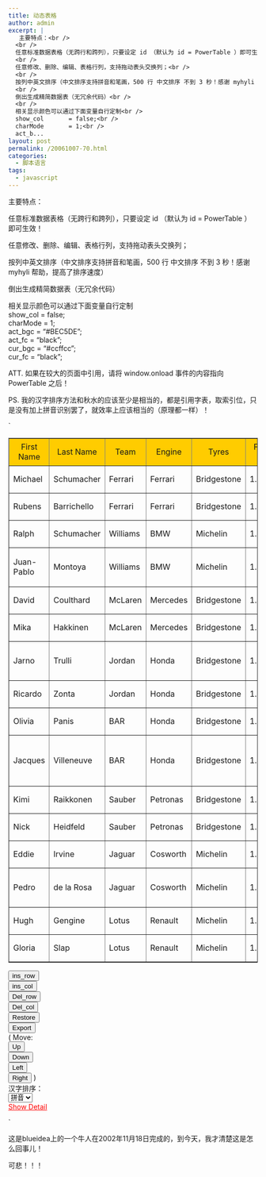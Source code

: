 ```yaml
---
title: 动态表格
author: admin
excerpt: |
   主要特点：<br />
  <br />
  任意标准数据表格（无跨行和跨列），只要设定 id （默认为 id = PowerTable ）即可生效！<br />
  <br />
  任意修改、删除、编辑、表格行列，支持拖动表头交换列；<br />
  <br />
  按列中英文排序（中文排序支持拼音和笔画，500 行 中文排序 不到 3 秒！感谢 myhyli 帮助，提高了排序速度）<br />
  <br />
  倒出生成精简数据表（无冗余代码）<br />
  <br />
  相关显示颜色可以通过下面变量自行定制<br />
  show_col       = false;<br />
  charMode       = 1;<br />
  act_b...
layout: post
permalink: /20061007-70.html
categories:
  - 脚本语言
tags:
  - javascript
---
```

主要特点：

任意标准数据表格（无跨行和跨列），只要设定 id （默认为 id = PowerTable ）即可生效！

任意修改、删除、编辑、表格行列，支持拖动表头交换列；

按列中英文排序（中文排序支持拼音和笔画，500 行 中文排序 不到 3 秒！感谢 myhyli 帮助，提高了排序速度）

倒出生成精简数据表（无冗余代码）

相关显示颜色可以通过下面变量自行定制  
show_col = false;  
charMode = 1;  
act_bgc = &#8220;#BEC5DE&#8221;;  
act_fc = &#8220;black&#8221;;  
cur_bgc = &#8220;#ccffcc&#8221;;  
cur_fc = &#8220;black&#8221;;

ATT. 如果在较大的页面中引用，请将 window.onload 事件的内容指向 PowerTable 之后！

PS. 我的汉字排序方法和秋水的应该至少是相当的，都是引用字表，取索引位，只是没有加上拼音识别罢了，就效率上应该相当的（原理都一样）！

`<!--<br />
All Files Design &#038; Write by Windy_sk, you can use it freely but ...<br />
YOU MUST KEEP THIS ITEM !<br />
Email: seasonx@163.net<br />
--><br />
<meta http-equiv="Content-Type" content="text/html; charset=gb2312"></p>

<p>
</p>
<table width=100% border=1 cellSpacing=0 cellPadding=2 id="PowerTable"></p>
<tr align=middle bgColor=#ffcc00></p>
<td>First Name</td>
<p></p>
<td>Last Name</td>
<p></p>
<td>Team</td>
<p></p>
<td>Engine</td>
<p></p>
<td>Tyres</td>
<p></p>
<td>Fastest Lap</td>
<p></p>
<td>国家</td>
</tr>
<p></p>
<tr></p>
<td>Michael</td>
<p></p>
<td>Schumacher</td>
<p></p>
<td>Ferrari</td>
<p></p>
<td>Ferrari</td>
<p></p>
<td>Bridgestone</td>
<p></p>
<td>1.15.872</td>
<p></p>
<td>德国</td>
</tr>
<p></p>
<tr></p>
<td>Rubens</td>
<p></p>
<td>Barrichello</td>
<p></p>
<td>Ferrari</td>
<p></p>
<td>Ferrari</td>
<p></p>
<td>Bridgestone</td>
<p></p>
<td>1.16.760</td>
<p></p>
<td>法国</td>
</tr>
<p></p>
<tr></p>
<td>Ralph</td>
<p></p>
<td>Schumacher</td>
<p></p>
<td>Williams</td>
<p></p>
<td>BMW</td>
<p></p>
<td>Michelin</td>
<p></p>
<td>1.16.297</td>
<p></p>
<td>美国</td>
</tr>
<p></p>
<tr></p>
<td>Juan-Pablo</td>
<p></p>
<td>Montoya</td>
<p></p>
<td>Williams</td>
<p></p>
<td>BMW</td>
<p></p>
<td>Michelin</td>
<p></p>
<td>1.17.123</td>
<p></p>
<td>柬埔寨</td>
</tr>
<p></p>
<tr></p>
<td>David</td>
<p></p>
<td>Coulthard</td>
<p></p>
<td>McLaren</td>
<p></p>
<td>Mercedes</td>
<p></p>
<td>Bridgestone</td>
<p></p>
<td>1.16.423</td>
<p></p>
<td>泰国</td>
</tr>
<p></p>
<tr></p>
<td>Mika</td>
<p></p>
<td>Hakkinen</td>
<p></p>
<td>McLaren</td>
<p></p>
<td>Mercedes</td>
<p></p>
<td>Bridgestone</td>
<p></p>
<td>1.16.979</td>
<p></p>
<td>越南</td>
</tr>
<p></p>
<tr></p>
<td>Jarno</td>
<p></p>
<td>Trulli</td>
<p></p>
<td>Jordan</td>
<p></p>
<td>Honda</td>
<p></p>
<td>Bridgestone</td>
<p></p>
<td>1.16.459</td>
<p></p>
<td>菲律宾</td>
</tr>
<p></p>
<tr></p>
<td>Ricardo</td>
<p></p>
<td>Zonta</td>
<p></p>
<td>Jordan</td>
<p></p>
<td>Honda</td>
<p></p>
<td>Bridgestone</td>
<p></p>
<td>1.17.328</td>
<p></p>
<td>英国</td>
</tr>
<p></p>
<tr></p>
<td>Olivia</td>
<p></p>
<td>Panis</td>
<p></p>
<td>BAR</td>
<p></p>
<td>Honda</td>
<p></p>
<td>Bridgestone</td>
<p></p>
<td>1.16.771</td>
<p></p>
<td>蒙古</td>
</tr>
<p></p>
<tr></p>
<td>Jacques</td>
<p></p>
<td>Villeneuve</td>
<p></p>
<td>BAR</td>
<p></p>
<td>Honda</td>
<p></p>
<td>Bridgestone</td>
<p></p>
<td>1.17.035</td>
<p></p>
<td>马来西亚</td>
</tr>
<p></p>
<tr></p>
<td>Kimi</td>
<p></p>
<td>Raikkonen</td>
<p></p>
<td>Sauber</td>
<p></p>
<td>Petronas</td>
<p></p>
<td>Bridgestone</td>
<p></p>
<td>1.16.875</td>
<p></p>
<td>缅甸</td>
</tr>
<p></p>
<tr></p>
<td>Nick</td>
<p></p>
<td>Heidfeld</td>
<p></p>
<td>Sauber</td>
<p></p>
<td>Petronas</td>
<p></p>
<td>Bridgestone</td>
<p></p>
<td>1.17.165</td>
<p></p>
<td>朝鲜</td>
</tr>
<p></p>
<tr></p>
<td>Eddie</td>
<p></p>
<td>Irvine</td>
<p></p>
<td>Jaguar</td>
<p></p>
<td>Cosworth</td>
<p></p>
<td>Michelin</td>
<p></p>
<td>1.18.016</td>
<p></p>
<td>中国</td>
</tr>
<p></p>
<tr></p>
<td>Pedro</td>
<p></p>
<td>de la Rosa</td>
<p></p>
<td>Jaguar</td>
<p></p>
<td>Cosworth</td>
<p></p>
<td>Michelin</td>
<p></p>
<td>1.18.015</td>
<p></p>
<td>俄罗斯</td>
</tr>
<p></p>
<tr></p>
<td>Hugh</td>
<p></p>
<td>Gengine</td>
<p></p>
<td>Lotus</td>
<p></p>
<td>Renault</td>
<p></p>
<td>Michelin</td>
<p></p>
<td>1.15.015</td>
<p></p>
<td>韩国</td>
</tr>
<p></p>
<tr></p>
<td>Gloria</td>
<p></p>
<td>Slap</td>
<p></p>
<td>Lotus</td>
<p></p>
<td>Renault</td>
<p></p>
<td>Michelin</td>
<p></p>
<td>1.15.012</td>
<p></p>
<td>日本</td>
</tr>
<p>
</table>
<p></p>
<p>
<input type=button value=ins_row onclick=add_row(Main_Tab)/><br />
<input type=button value=ins_col onclick=add_col(Main_Tab)/><br />
<input type=button value=Del_row onclick=del_row(Main_Tab)/><br />
<input type=button value=Del_col onclick=del_col(Main_Tab)/><br />
<input type=button value=Restore onclick=res_tab(Main_Tab)/><br />
<input type=button value=Export  onclick=exp_tab(Main_Tab)/><br />
 ( Move: <br />
<input type=button id=move value=Up    onclick=Move_up(Main_Tab)/><br />
<input type=button id=move value=Down  onclick=Move_down(Main_Tab)/><br />
<input type=button id=move value=Left  onclick=Move_left(Main_Tab)/><br />
<input type=button id=move value=Right onclick=Move_right(Main_Tab)/> )<br />
汉字排序：<br />
<select id=sel_Mode onchange="charMode=this.selectedIndex"><br /><option>拼音<br />
</option><option>笔画<br />
</option></select><br />
<span style="cursor:hand; color: red; text-Decoration: underline" onclick="if(detail.style.display==''){detail.style.display='none';this.innerText='Show Detail'}else{detail.style.display='';this.innerText='Hide Detail'}">Show Detail</span>
</p>
<p></p>
<div id=detail style="display:none">
<input type=text id=monitor size=30 style="width:200px"/></p>
<p>
<textarea id=showContent cols=100 rows=20></textarea>
</div>
<p></meta>`

这是blueidea上的一个牛人在2002年11月18日完成的，到今天，我才清楚这是怎么回事儿！

可悲！！！